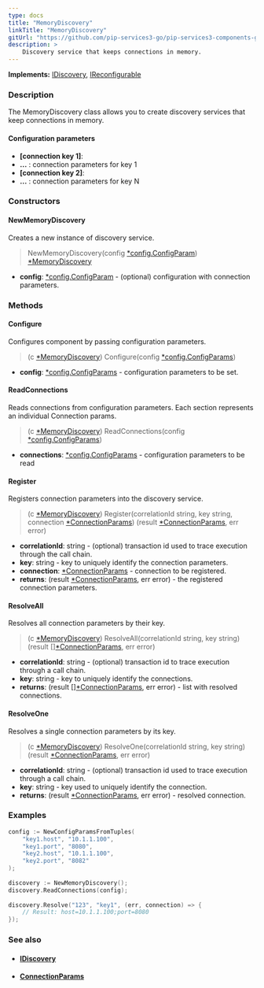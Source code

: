 ```yaml
---
type: docs
title: "MemoryDiscovery"
linkTitle: "MemoryDiscovery"
gitUrl: "https://github.com/pip-services3-go/pip-services3-components-go"
description: >
    Discovery service that keeps connections in memory.
---
```


**Implements:** [IDiscovery](../idiscovery), [IReconfigurable](../../../commons/config/ireconfigurable)

### Description

The MemoryDiscovery class allows you to create discovery services that keep connections in memory.


#### Configuration parameters

- **[connection key 1]**:
- **...** : connection parameters for key 1
- **[connection key 2]**:
- **...** : connection parameters for key N


### Constructors

#### NewMemoryDiscovery
Creates a new instance of discovery service.

> NewMemoryDiscovery(config [*config.ConfigParam](../../../commons/config/config_params)) [*MemoryDiscovery]()

- **config**: [*config.ConfigParam](../../../commons/config/config_params) - (optional) configuration with connection parameters.


### Methods

#### Configure
Configures component by passing configuration parameters.

> (c [*MemoryDiscovery]()) Configure(config [*config.ConfigParams](../../../commons/config/config_params))

- **config**: [*config.ConfigParams](../../../commons/config/config_params) - configuration parameters to be set.


#### ReadConnections
Reads connections from configuration parameters.
Each section represents an individual Connection params.

> (c [*MemoryDiscovery]()) ReadConnections(config [*config.ConfigParams](../../../commons/config/config_params))

- **connections**: [*config.ConfigParams](../../../commons/config/config_params) - configuration parameters to be read


#### Register
Registers connection parameters into the discovery service.

> (c [*MemoryDiscovery]()) Register(correlationId string, key string, connection [*ConnectionParams](../connection_params)) (result [*ConnectionParams](../connection_params), err error)
- **correlationId**: string - (optional) transaction id used to trace execution through the call chain.
- **key**: string - key to uniquely identify the connection parameters.
- **connection**: [*ConnectionParams](../connection_params) - connection to be registered.
- **returns**: (result [*ConnectionParams](../connection_params), err error) - the registered connection parameters.


#### ResolveAll
Resolves all connection parameters by their key.

> (c [*MemoryDiscovery]()) ResolveAll(correlationId string, key string) (result [][*ConnectionParams](../connection_params), err error)

- **correlationId**: string - (optional) transaction id to trace execution through a call chain.
- **key**: string - key to uniquely identify the connections.
- **returns**: (result [][*ConnectionParams](../connection_params), err error) - list with resolved connections.


#### ResolveOne
Resolves a single connection parameters by its key.

> (c [*MemoryDiscovery]()) ResolveOne(correlationId string, key string) (result [*ConnectionParams](../connection_params), err error)
- **correlationId**: string - (optional) transaction id used to trace execution through a call chain.
- **key**: string - key used to uniquely identify the connection. 
- **returns**: (result [*ConnectionParams](../connection_params), err error) - resolved connection.

### Examples

```go
config := NewConfigParamsFromTuples(
    "key1.host", "10.1.1.100",
    "key1.port", "8080",
    "key2.host", "10.1.1.100",
    "key2.port", "8082"
);
  
discovery := NewMemoryDiscovery();
discovery.ReadConnections(config);
  
discovery.Resolve("123", "key1", (err, connection) => {
    // Result: host=10.1.1.100;port=8080
});
```

### See also
- #### [IDiscovery](../idiscovery)
- #### [ConnectionParams](../connection_params)
